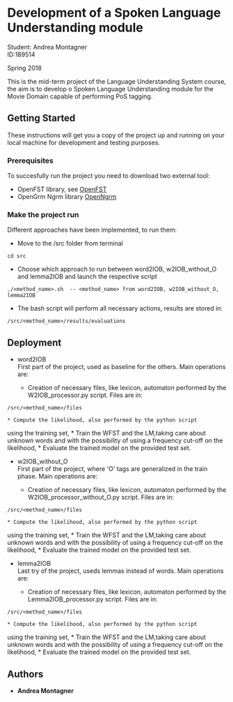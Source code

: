 # Development of a Spoken Language Understanding module 

Student: Andrea Montagner  
ID:189514

Spring 2018

This is the mid-term project of the Language Understanding System course, the aim is to develop o Spoken Language Understanding module for the Movie Domain capable of performing PoS tagging.

## Getting Started

These instructions will get you a copy of the project up and running on your local machine for development and testing purposes.

### Prerequisites

To succesfully run the project you need to download two external tool:  
   
* OpenFST library, see [OpenFST](http://www.openfst.org/twiki/bin/view/FST/WebHome)
* OpenGrm Ngrm library [OpenNgrm](http://www.opengrm.org)


### Make the project run

Different approaches have been implemented, to run them:  

* Move to the /src folder from terminal 
```
cd src
```

* Choose which approach to run between word2IOB, w2IOB_without_O and lemma2IOB and launch the respective script
```
./<method_name>.sh  -- <method_name> from word2IOB, w2IOB_without_O, lemma2IOB
```

* The bash script will perform all necessary actions, results are stored in:

```
/src/<method_name>/results/evaluations
```

## Deployment 
* word2IOB  
   First part of the project, used as baseline for the others. Main operations are:  
   
    * Creation of necessary files, like lexicon, automaton performed by the W2IOB_processor.py script. Files are in:

```
/src/<method_name>/files    
```  
  
    * Compute the likelihood, also performed by the python script
using the training set,
    * Train the WFST and the LM,taking care about unknown words and with the possibility of using a frequency cut-off on the likelihood,
    * Evaluate the trained model on the provided test set.

* w2IOB_without_O  
   First part of the project, where 'O' tags are generalized in the train phase. Main operations are:  
   
    * Creation of necessary files, like lexicon, automaton performed by the W2IOB_processor_without_O.py script. Files are in:
```
/src/<method_name>/files
```
 
    * Compute the likelihood, also performed by the python script
using the training set,
    * Train the WFST and the LM,taking care about unknown words and with the possibility of using a frequency cut-off on the likelihood,
    * Evaluate the trained model on the provided test set.

* lemma2IOB  
   Last try of the project, useds lemmas instead of words. Main operations are:  
   
    * Creation of necessary files, like lexicon, automaton performed by the Lemma2IOB_processor.py script. Files are in:
```
/src/<method_name>/files
```
  
    * Compute the likelihood, also performed by the python script
using the training set,
    * Train the WFST and the LM,taking care about unknown words and with the possibility of using a frequency cut-off on the likelihood,
    * Evaluate the trained model on the provided test set.

## Authors

* **Andrea Montagner** 


